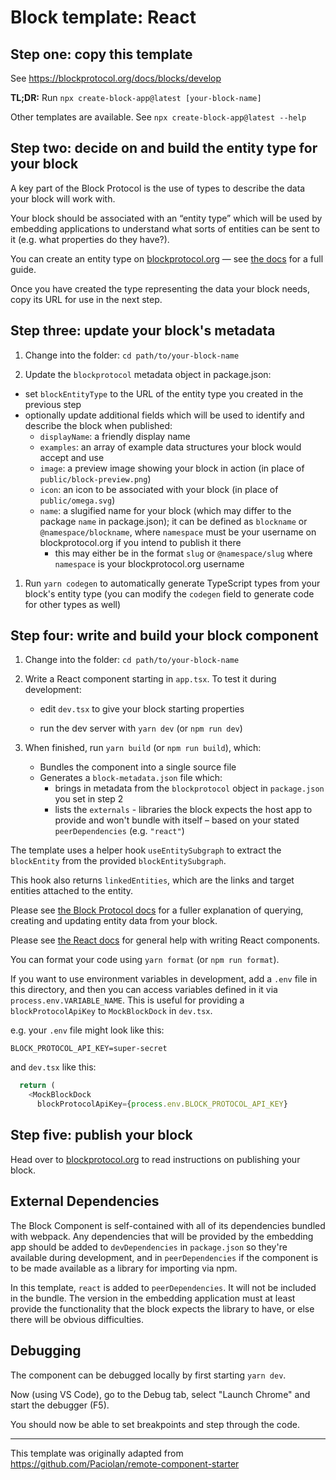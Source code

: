 # Block template: React

## Step one: copy this template

See https://blockprotocol.org/docs/blocks/develop

**TL;DR:** Run `npx create-block-app@latest [your-block-name]`

Other templates are available. See `npx create-block-app@latest --help`

## Step two: decide on and build the entity type for your block

A key part of the Block Protocol is the use of types to describe the data your block will work with.

Your block should be associated with an “entity type” which will be used by embedding applications
to understand what sorts of entities can be sent to it (e.g. what properties do they have?).

You can create an entity type on [blockprotocol.org](https://blockprotocol.org) — see [the docs](https://blockprotocol.org/docs/blocks/develop) for a full guide.

Once you have created the type representing the data your block needs, copy its URL for use in the next step.

## Step three: update your block's metadata

1.  Change into the folder: `cd path/to/your-block-name`

1.  Update the `blockprotocol` metadata object in package.json:

- set `blockEntityType` to the URL of the entity type you created in the previous step
- optionally update additional fields which will be used to identify and describe the block when published:
  - `displayName`: a friendly display name
  - `examples`: an array of example data structures your block would accept and use
  - `image`: a preview image showing your block in action (in place of `public/block-preview.png`)
  - `icon`: an icon to be associated with your block (in place of `public/omega.svg`)
  - `name`: a slugified name for your block (which may differ to the package `name` in package.json); it can be defined as `blockname` or `@namespace/blockname`, where `namespace` must be your username on blockprotocol.org if you intend to publish it there
    - this may either be in the format `slug` or `@namespace/slug` where `namespace` is your blockprotocol.org username

1.  Run `yarn codegen` to automatically generate TypeScript types from your block's entity type (you can modify the `codegen` field to generate code for other types as well)

## Step four: write and build your block component

1.  Change into the folder: `cd path/to/your-block-name`

1.  Write a React component starting in `app.tsx`. To test it during development:

    - edit `dev.tsx` to give your block starting properties

    - run the dev server with `yarn dev` (or `npm run dev`)

1.  When finished, run `yarn build` (or `npm run build`), which:

    - Bundles the component into a single source file
    - Generates a `block-metadata.json` file which:
      - brings in metadata from the `blockprotocol` object in `package.json` you set in step 2
      - lists the `externals` - libraries the block expects the host app to provide and won't bundle with itself – based on your stated `peerDependencies` (e.g. `"react"`)

The template uses a helper hook `useEntitySubgraph` to extract the `blockEntity` from the provided `blockEntitySubgraph`.

This hook also returns `linkedEntities`, which are the links and target entities attached to the entity.

Please see [the Block Protocol docs](https://blockprotocol.org/docs/blocks/develop)
for a fuller explanation of querying, creating and updating entity data from your block.

Please see [the React docs](https://reactjs.org/docs/getting-started.html) for general help with writing React components.

You can format your code using `yarn format` (or `npm run format`).

If you want to use environment variables in development, add a `.env` file in this directory, and then you can access variables defined in it via `process.env.VARIABLE_NAME`. This is useful for providing a `blockProtocolApiKey` to `MockBlockDock` in `dev.tsx`.

e.g. your `.env` file might look like this:

```text
BLOCK_PROTOCOL_API_KEY=super-secret
```

and `dev.tsx` like this:

```typescript
  return (
    <MockBlockDock
      blockProtocolApiKey={process.env.BLOCK_PROTOCOL_API_KEY}
```

## Step five: publish your block

Head over to [blockprotocol.org](https://blockprotocol.org/docs/blocks/develop#publish) to read instructions on publishing your block.

## External Dependencies

The Block Component is self-contained with all of its dependencies bundled with webpack. Any dependencies that will be provided by the embedding app should be added to `devDependencies` in `package.json` so they're available during development, and in `peerDependencies` if the component is to be made available as a library for importing via npm.

In this template, `react` is added to `peerDependencies`. It will not be included in the bundle. The version in the embedding application must at least provide the functionality that the block expects the library to have, or else there will be obvious difficulties.

## Debugging

The component can be debugged locally by first starting `yarn dev`.

Now (using VS Code), go to the Debug tab, select "Launch Chrome" and start the debugger (F5).

You should now be able to set breakpoints and step through the code.

---

This template was originally adapted from https://github.com/Paciolan/remote-component-starter
